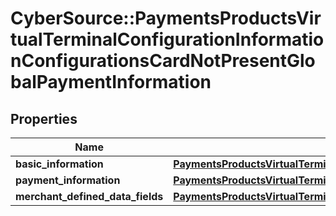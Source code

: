 # CyberSource::PaymentsProductsVirtualTerminalConfigurationInformationConfigurationsCardNotPresentGlobalPaymentInformation

## Properties
Name | Type | Description | Notes
------------ | ------------- | ------------- | -------------
**basic_information** | [**PaymentsProductsVirtualTerminalConfigurationInformationConfigurationsCardNotPresentGlobalPaymentInformationBasicInformation**](PaymentsProductsVirtualTerminalConfigurationInformationConfigurationsCardNotPresentGlobalPaymentInformationBasicInformation.md) |  | [optional] 
**payment_information** | [**PaymentsProductsVirtualTerminalConfigurationInformationConfigurationsCardNotPresentGlobalPaymentInformationPaymentInformation**](PaymentsProductsVirtualTerminalConfigurationInformationConfigurationsCardNotPresentGlobalPaymentInformationPaymentInformation.md) |  | [optional] 
**merchant_defined_data_fields** | [**PaymentsProductsVirtualTerminalConfigurationInformationConfigurationsCardNotPresentGlobalPaymentInformationMerchantDefinedDataFields**](PaymentsProductsVirtualTerminalConfigurationInformationConfigurationsCardNotPresentGlobalPaymentInformationMerchantDefinedDataFields.md) |  | [optional] 


